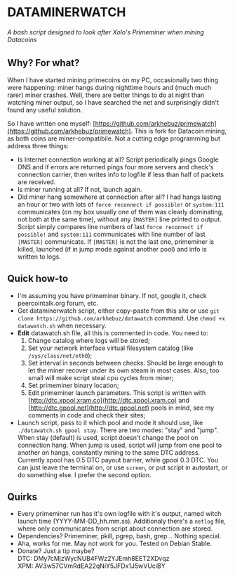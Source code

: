 # DATAMINERWATCH
###### *A bash script designed to look after Xolo's Primeminer when mining Datacoins* 

## Why? For what?

When I have started mining primecoins on my PC, occasionally two thing were happening: miner hangs during nighttime hours and (much much rarer) miner crashes. Well, there are better things to do at night than watching miner output, so I have searched the net and surprisingly didn't found any useful solution. 

So I have written one myself: [https://github.com/arkhebuz/primewatch](https://github.com/arkhebuz/primewatch). This is fork for Datacoin mining, as both coins are miner-compatibile. Not a cutting edge programming but address three things:
* Is Internet connection working at all? Script periodically pings Google DNS and if errors are returned pings four more servers and check's connection carrier, then writes info to logfile if less than half of packets are received.
* Is miner running at all? If not, launch again.
* Did miner hang somewhere at connection after all? I had hangs lasting an hour or two with lots of `force reconnect if possible!` or `system:111` communicates (on my box usually one of them was clearly dominating, not both at the same time), without any `[MASTER]` line printed to output. Script simply compares line numbers of last `force reconnect if possible!` and `system:111` communicates with line number of last `[MASTER]` communicate. If `[MASTER]` is not the last one, primeminer is killed, launched (if in jump mode against another pool) and info is written to logs.

## Quick how-to
* I'm assuming you have primeminer binary. If not, google it, check peercointalk.org forum, etc.
* Get dataminerwatch script, either copy-paste from this site or use `git clone https://github.com/arkhebuz/datawatch` command. Use `chmod +x datawatch.sh` when necessary.
* **Edit** datawatch.sh file, all this is commented in code. You need to:
  1. Change catalog where logs will be stored;
  2. Set your network interface virtual filesystem catalog (like `/sys/class/net/eth0`);
  3. Set interval in seconds between checks. Should be large enough to let the miner recover under its own steam in most cases. Also, too small will make script steal cpu cycles from miner;
  4. Set primeminer binary location;
  5. Edit primeminer launch parameters. This script is written with [http://dtc.xpool.xram.co](http://dtc.xpool.xram.co) and [http://dtc.gpool.net](http://dtc.gpool.net) pools in mind, see my comments in code and check their sites;
* Launch script, pass to it which pool and mode it should use, like `./datawatch.sh gpool stay`. There are two modes: "stay" and "jump". When stay (default) is used, script doesn't change the pool on connection hang. When jump is used, script will jump from one pool to another on hangs, constantly mining to the same DTC address. Currently xpool has 0.5 DTC payout barrier, while gpool 0.3 DTC. You can just leave the terminal on, or use `screen`, or put script in autostart, or do something else. I prefer the second option.

## Quirks
* Every primeminer run has it's own logfile with it's output, named witch launch time (YYYY-MM-DD_hh.mm.ss). Additionaly there's a `netlog` file, where only communicates from script about connection are stored.
* Dependencies? Primeminer, pkill, pgrep, bash, grep... Nothing special.
* Aha, works for me. May not work for you. Tested on Debian Stable.
* Donate? Just a tip maybe?  
   DTC: DMy7cMjzWycNUB4FWz2YJEmh8EET2XDvqz  
   XPM: AV3w57CVmRdEA22qNiY5JFDx1J5wVUciBY  
